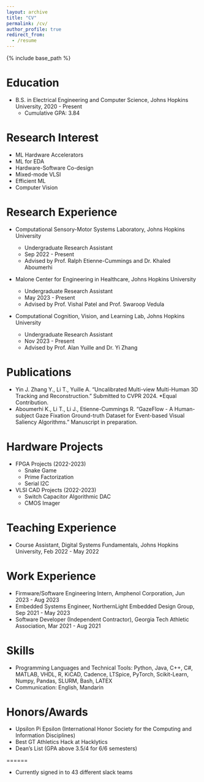 ```yaml
---
layout: archive
title: "CV"
permalink: /cv/
author_profile: true
redirect_from:
  - /resume
---
```


{% include base_path %}

Education
======
* B.S. in Electrical Engineering and Computer Science, Johns Hopkins University, 2020 - Present
  * Cumulative GPA: 3.84

Research Interest
======
* ML Hardware Accelerators
* ML for EDA
* Hardware-Software Co-design
* Mixed-mode VLSI
* Efficient ML
* Computer Vision

Research Experience
======
* Computational Sensory-Motor Systems Laboratory, Johns Hopkins University
  * Undergraduate Research Assistant
  * Sep 2022 - Present
  * Advised by Prof. Ralph Etienne-Cummings and Dr. Khaled Aboumerhi

* Malone Center for Engineering in Healthcare, Johns Hopkins University
  * Undergraduate Research Assistant
  * May 2023 - Present
  * Advised by Prof. Vishal Patel and Prof. Swaroop Vedula

* Computational Cognition, Vision, and Learning Lab, Johns Hopkins University
  * Undergraduate Research Assistant
  * Nov 2023 - Present
  * Advised by Prof. Alan Yuille and Dr. Yi Zhang

Publications
======
* Yin J. Zhang Y., Li T., Yuille A. “Uncalibrated Multi-view Multi-Human 3D Tracking and Reconstruction.” Submitted to CVPR 2024. *Equal Contribution.
* Aboumerhi K., Li T., Li J., Etienne-Cummings R. “GazeFlow - A Human-subject Gaze Fixation Ground-truth Dataset for Event-based Visual Saliency Algorithms.” Manuscript in preparation.

Hardware Projects
======
* FPGA Projects (2022-2023)
  * Snake Game
  * Prime Factorization
  * Serial I2C
* VLSI CAD Projects (2022-2023)
  * Switch Capacitor Algorithmic DAC
  * CMOS Imager

Teaching Experience
======
* Course Assistant, Digital Systems Fundamentals, Johns Hopkins University, Feb 2022 - May 2022

Work Experience
======
* Firmware/Software Engineering Intern, Amphenol Corporation, Jun 2023 - Aug 2023
* Embedded Systems Engineer, NorthernLight Embedded Design Group, Sep 2021 - May 2023
* Software Developer (Independent Contractor), Georgia Tech Athletic Association, Mar 2021 - Aug 2021

Skills
======
* Programming Languages and Technical Tools: Python, Java, C++, C#, MATLAB, VHDL, R, KiCAD, Cadence, LTSpice, PyTorch, Scikit-Learn, Numpy, Pandas, SLURM, Bash, LATEX
* Communication: English, Mandarin

Honors/Awards
======
* Upsilon Pi Epsilon (International Honor Society for the Computing and Information Disciplines)
* Best GT Athletics Hack at Hacklytics
* Dean’s List (GPA above 3.5/4 for 6/6 semesters)

<!-- Service and leadership -->
======
* Currently signed in to 43 different slack teams
